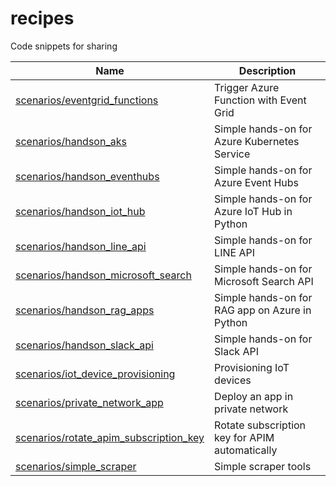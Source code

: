 # recipes

Code snippets for sharing

| Name                                                                                         | Description                                    |
| -------------------------------------------------------------------------------------------- | ---------------------------------------------- |
| [scenarios/eventgrid_functions](./scenarios/eventgrid_functions/README.md)                   | Trigger Azure Function with Event Grid         |
| [scenarios/handson_aks](./scenarios/handson_aks/README.md)                                   | Simple hands-on for Azure Kubernetes Service   |
| [scenarios/handson_eventhubs](./scenarios/handson_eventhubs/README.md)                       | Simple hands-on for Azure Event Hubs           |
| [scenarios/handson_iot_hub](./scenarios/handson_iot_hub/README.md)                           | Simple hands-on for Azure IoT Hub in Python    |
| [scenarios/handson_line_api](./scenarios/handson_line_api/README.md)                         | Simple hands-on for LINE API                   |
| [scenarios/handson_microsoft_search](./scenarios/handson_microsoft_search/README.md)         | Simple hands-on for Microsoft Search API       |
| [scenarios/handson_rag_apps](./scenarios/handson_rag_apps/README.md)                         | Simple hands-on for RAG app on Azure in Python |
| [scenarios/handson_slack_api](./scenarios/handson_slack_api/README.md)                       | Simple hands-on for Slack API                  |
| [scenarios/iot_device_provisioning](./scenarios/iot_device_provisioning/README.md)           | Provisioning IoT devices                       |
| [scenarios/private_network_app](./scenarios/private_network_app/README.md)                   | Deploy an app in private network               |
| [scenarios/rotate_apim_subscription_key](./scenarios/rotate_apim_subscription_key/README.md) | Rotate subscription key for APIM automatically |
| [scenarios/simple_scraper](./scenarios/simple_scraper/README.md)                             | Simple scraper tools                           |
